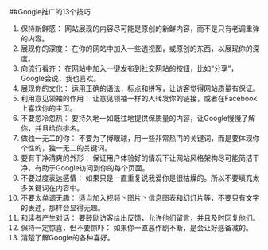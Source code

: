 ##Google推广的13个技巧

1.	保持新鲜感： 网站展现的内容尽可能是原创的新鲜内容，而不是只有老调重弹的内容。
2.	展现你的深度： 在你的网站中加入一些透视图，或原创的东西，以展现你的深度。
3.	向流行看齐： 在网站中加入一键发布到社交网站的按钮，比如“分享”，Google会说，我也喜欢。
4.	展现你的文化： 运用正确的语法，标点和拼写，让访客觉得网站质量有保证。
5.	利用意见领袖的作用： 让意见领袖一样的人转发你的链接，或者在Facebook上喜欢你的主页。
6.	不要忽冷忽热： 要持久地一如既往地提供保质量的内容，让Google慢慢了解你，并且给你排名。
7.	做独一无二的你： 不要为了博眼球，用一些非常热门的关键词，而是要体现你个性的，独一无二的关键词。
8.	要有干净清爽的外形： 保证用户体验好的情况下让网站风格架构尽可能简洁干净，有助于Google访问到你的每个页面。
9.	不要过度表达感情： 如果只是一直重复说我爱你是很枯燥的。所以不要填充太多关键词在内容中。
10.	不要太单调无趣： 适当加入视频丶图片丶信息图表和幻灯片等，不要只有文字的表述，那样会显得无趣。
11.	和读者产生对话： 要鼓励访客给出反馈，允许他们留言，并且及时回复他们。
12.	保持一定惊喜，但不要惊吓： 如果你一直恶作剧不断，是会让好感备减的。
13.	清楚了解Google的各种喜好。
